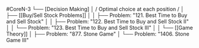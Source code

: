 #CoreN-3
└── [Decision Making]
    │   / Optimal choice at each position /
    │
    ├── [[Buy/Sell Stock Problems]]
    │   │   ├── Problem: "121. Best Time to Buy and Sell Stock"
    │   │   ├── Problem: "122. Best Time to Buy and Sell Stock II"
    │   │   └── Problem: "123. Best Time to Buy and Sell Stock III"
    │   │
    └── [[Game Theory]]
        │   ├── Problem: "877. Stone Game"
        │   └── Problem: "1406. Stone Game III"